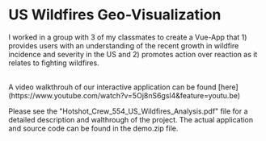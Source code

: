 # US Wildfires Geo-Visualization

I worked in a group with 3 of my classmates to create a Vue-App that 1) provides users with an understanding of the recent growth in wildfire incidence and severity in the US and 2) promotes action over reaction as it relates to fighting wildfires. 

<br>
A video walkthrouh of our interactive application can be found 
[here](https://www.youtube.com/watch?v=5Oj8nS6gsl4&feature=youtu.be) 
<br>

Please see the "Hotshot_Crew_554_US_Wildfires_Analysis.pdf" file for a detailed description and walthrough of the project. The actual application and source code can be found in the demo.zip file.
